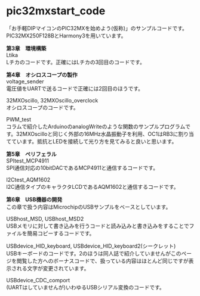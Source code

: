 # pic32mxstart_code

「お手軽DIPマイコンのPIC32MXを始めよう(仮称)」のサンプルコードです。PIC32MX250F128BとHarmony3を用いています。

**第3章　環境構築**  
Ltika  
Lチカのコードです。正確にはLチカの3回目のコードです。  
  
**第4章　オシロスコープの製作**  
voltage_sender  
電圧値をUARTで送るコードで正確には2回目のほうです。
  
32MXOscillo, 32MXOscillo_overclock  
オシロスコープのコードです。
  
PWM_test  
コラムで紹介したArduinoのanalogWriteのような関数のサンプルプログラムです。32MXOscilloと同じく外部の16MHz水晶振動子を利用、OC1はRB3に割り当てています。抵抗とLEDを接続して光り方を見てみると良いと思います。
  
**第5章　ペリフェラル**  
SPItest_MCP4911  
SPI通信対応の10bitDACであるMCP4911と通信するコードです。
  
I2Ctest_AQM1602  
I2C通信タイプのキャラクタLCDであるAQM1602と通信するコードです。
  
**第6章　USB機器の開発**  
この章で扱う内容はMicrochipのUSBサンプルをベースとしています。  

USBhost_MSD, USBhost_MSD2  
USBメモリに対して書き込みを行うコードと読み込みと書き込みをすることでファイルを簡易コピーするコードです。  
  
USBdevice_HID_keyboard, USBdevice_HID_keyboard2(シークレット)  
USBキーボードのコードです。2のほうは同人誌で紹介していませんがこのページを閲覧した方へのボーナスコードで、扱っている内容はほとんど同じですが表示される文字が変更されています。  

USBdevice_CDC_comport  
(UARTはしていませんが)いわゆるUSBシリアル変換のコードです。  